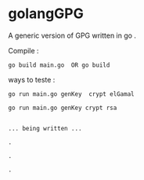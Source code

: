 # golangGPG

A generic version of GPG written in go .

Compile :
```
go build main.go  OR go build
```


ways to teste :
```
go run main.go genKey  crypt elGamal

go run main.go genKey crypt rsa


... being written ...

.

.

.


